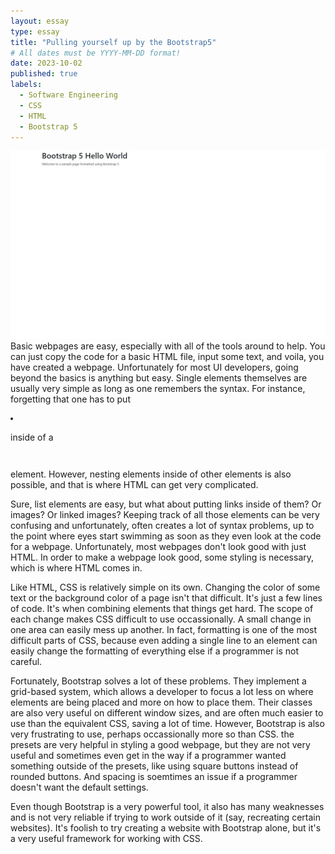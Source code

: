 ```yaml
---
layout: essay
type: essay
title: "Pulling yourself up by the Bootstrap5"
# All dates must be YYYY-MM-DD format!
date: 2023-10-02
published: true
labels:
  - Software Engineering
  - CSS
  - HTML
  - Bootstrap 5
---
```

<img class="rounded float-start pe-4" src="../img/BootstrapWorld.jpeg">
Basic webpages are easy, especially with all of the tools around to help. You can just copy the code for a basic HTML file, input some text, and voila, you have created a webpage. Unfortunately for most UI developers, going beyond the basics is anything but easy. Single elements themselves are usually very simple as long as one remembers the syntax. For instance, forgetting that one has to put <pre><li></pre> inside of a <pre><ul></pre> element. However, nesting elements inside of other elements is also possible, and that is where HTML can get very complicated.

Sure, list elements are easy, but what about putting links inside of them? Or images? Or linked images? Keeping track of all those elements can be very confusing and unfortunately, often creates a lot of syntax problems, up to the point where eyes start swimming as soon as they even look at the code for a webpage. Unfortunately, most webpages don't look good with just HTML. In order to make a webpage look good, some styling is necessary, which is where HTML comes in. 

Like HTML, CSS is relatively simple on its own. Changing the color of some text or the background color of a page isn't that difficult. It's just a few lines of code. It's when combining elements that things get hard. The scope of each change makes CSS difficult to use occassionally. A small change in one area can easily mess up another. In fact, formatting is one of the most difficult parts of CSS, because even adding a single line to an element can easily change the formatting of everything else if a programmer is not careful.

Fortunately, Bootstrap solves a lot of these problems. They implement a grid-based system, which allows a developer to focus a lot less on where elements are being placed and more on how to place them. Their classes are also very useful on different window sizes, and are often much easier to use than the equivalent CSS, saving a lot of time. However, Bootstrap is also very frustrating to use, perhaps occassionally more so than CSS. the presets are very helpful in styling a good webpage, but they are not very useful and sometimes even get in the way if a programmer wanted something outside of the presets, like using square buttons instead of rounded buttons. And spacing is soemtimes an issue if a programmer doesn't want the default settings.

Even though Bootstrap is a very powerful tool, it also has many weaknesses and is not very reliable if trying to work outside of it (say, recreating certain websites). It's foolish to try creating a website with Bootstrap alone, but it's a very useful framework for working with CSS.
